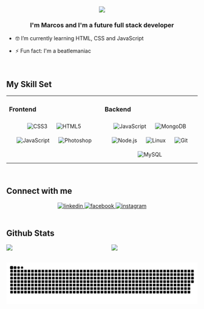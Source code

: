 <div align="center">
<img src="https://rishavanand.github.io/static/images/greetings.gif" align="center" style="width: 75%" />
</div>  
  

### <div align="center">I'm Marcos and I'm a future full stack developer</div>  
  

- 🤓 I’m currently learning HTML, CSS and JavaScript  
  

- ⚡ Fun fact: I'm a beatlemaniac  
  

<br/>  


## My Skill Set  
<table><tr><td valign="top" width="33%">



### Frontend  
<div align="center">  
<img style="margin: 10px" src="https://profilinator.rishav.dev/skills-assets/css3-original-wordmark.svg" alt="CSS3" height="50" />  
<img style="margin: 10px" src="https://profilinator.rishav.dev/skills-assets/html5-original-wordmark.svg" alt="HTML5" height="50" />  
<img style="margin: 10px" src="https://profilinator.rishav.dev/skills-assets/javascript-original.svg" alt="JavaScript" height="50" />  
<img style="margin: 10px" src="https://profilinator.rishav.dev/skills-assets/photoshop-plain.svg" alt="Photoshop" height="50" />  
</div>

</td><td valign="top" width="33%">



### Backend  
<div align="center">  
<img style="margin: 10px" src="https://profilinator.rishav.dev/skills-assets/javascript-original.svg" alt="JavaScript" height="50" />  
<img style="margin: 10px" src="https://profilinator.rishav.dev/skills-assets/mongodb-original-wordmark.svg" alt="MongoDB" height="50" />  
<img style="margin: 10px" src="https://profilinator.rishav.dev/skills-assets/nodejs-original-wordmark.svg" alt="Node.js" height="50" />  
<img style="margin: 10px" src="https://profilinator.rishav.dev/skills-assets/linux-original.svg" alt="Linux" height="50" />  
<img style="margin: 10px" src="https://profilinator.rishav.dev/skills-assets/git-scm-icon.svg" alt="Git" height="50" />  
<img style="margin: 10px" src="https://profilinator.rishav.dev/skills-assets/mysql-original-wordmark.svg" alt="MySQL" height="50" />  
</div>

</tr></table>  

<br/>  


## Connect with me  
<div align="center">
<a href="https://www.linkedin.com/in/marcos-rodrigues-98948b181/" rel="external" target="_blank">
<img src=https://img.shields.io/badge/linkedin-%231E77B5.svg?&style=for-the-badge&logo=linkedin&logoColor=white alt=linkedin style="margin-bottom: 5px;" />
</a>
<a href="https://www.facebook.com/marc0sgreg" rel="external" target="_blank">
<img src=https://img.shields.io/badge/facebook-%232E87FB.svg?&style=for-the-badge&logo=facebook&logoColor=white alt=facebook style="margin-bottom: 5px;" />
</a>
<a href="https://instagram.com/marc0sgreg" rel="external" target="_blank">
<img src="https://img.shields.io/badge/-Instagram-%23E4405F?style=for-the-badge&logo=instagram&logoColor=white" alt=instagram style="margin-bottom: 5px;">
</a>  
</div>  
  

<br/>  


## Github Stats
<div class="flex-container" style="display: flex;">
<img src="https://github-readme-stats.vercel.app/api?username=zmarcoos&show_icons=true&count_private=true&hide_border=true" style="flex: 1; margin-right: 20px; width: 45%;" />  
<img src="https://github-readme-stats.vercel.app/api/top-langs/?username=zmarcoos&hide_border=true&layout=compact" width="45%" />  
</div>
<br/>

 ![Snake animation](https://github.com/zMarcoos/zMarcoos/blob/output/github-contribution-grid-snake.svg)
